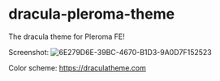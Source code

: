 # dracula-pleroma-theme
The dracula theme for Pleroma FE!


Screenshot: ![6E279D6E-39BC-4670-B1D3-9A0D7F152523](https://user-images.githubusercontent.com/68938934/180620218-060d0f13-fae9-46cc-a9ab-c43413adda0b.png)

Color scheme: https://draculatheme.com

